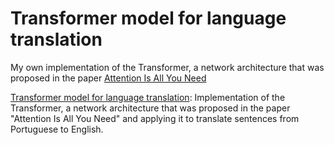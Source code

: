 # Transformer model for language translation
My own implementation of the Transformer, a network architecture that was proposed in the paper [Attention Is All You Need](https://arxiv.org/abs/1706.03762)



[Transformer model for language translation](https://github.com/vgkortsas/Transformer_language_translation/blob/master/Transformer_language_translation.ipynb): Implementation of the Transformer, a network architecture that was proposed in the paper "Attention Is All You Need" and applying it to translate sentences from Portuguese to English. 



